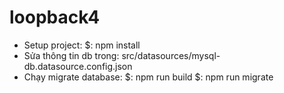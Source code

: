 # loopback4

- Setup project: 
    $: npm install 
- Sửa thông tin db trong: src/datasources/mysql-db.datasource.config.json
- Chạy migrate database: 
    $: npm run build
    $: npm run migrate     
